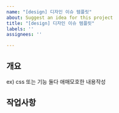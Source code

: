 ```yaml
---
name: "[design] 디자인 이슈 템플릿"
about: Suggest an idea for this project
title: "[design] 디자인 이슈 템플릿"
labels: ''
assignees: ''

---
```


## 개요
ex) css 또는 기능 둘다 애매모호한 내용작성

## 작업사항
